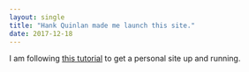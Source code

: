 ```yaml
---
layout: single
title: "Hank Quinlan made me launch this site."
date: 2017-12-18
---
```


I am following [this tutorial](http://jmcglone.com/guides/github-pages/) to get a personal site up and running.